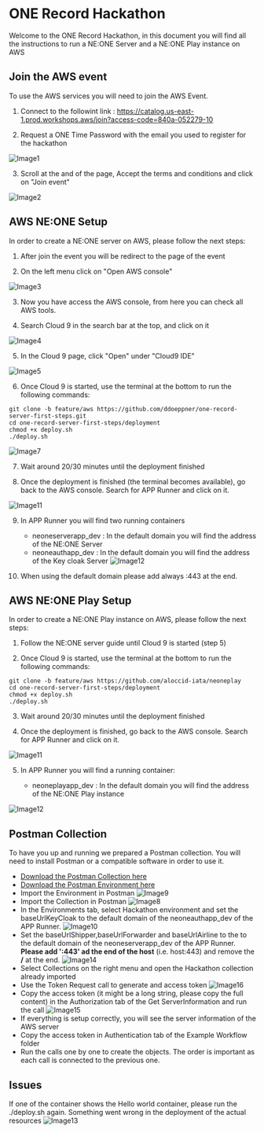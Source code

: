 # ONE Record Hackathon

Welcome to the ONE Record Hackathon, in this document you will find all the instructions to run a NE:ONE Server and a NE:ONE Play instance on AWS

## Join the AWS event

To use the AWS services you will need to join the AWS Event.

1. Connect to the followint link : https://catalog.us-east-1.prod.workshops.aws/join?access-code=840a-052279-10

2. Request a ONE Time Password with the email you used to register for the hackathon

![Image1](./assets/image/Image1.PNG)

3. Scroll at the and of the page, Accept the terms and conditions and click on "Join event"

![Image2](./assets/image/Image2.PNG)

## AWS NE:ONE Setup

In order to create a NE:ONE server on AWS, please follow the next steps:

1. After join the event you will be redirect to the page of the event

2. On the left menu click on "Open AWS console"

![Image3](./assets/image/image3.PNG)

3. Now you have access the AWS console, from here you can check all AWS tools.

4. Search Cloud 9 in the search bar at the top, and click on it

![Image4](./assets/image/image4.PNG)

5. In the Cloud 9 page, click "Open" under "Cloud9 IDE" 

![Image5](./assets/image/image5.PNG)

6. Once Cloud 9 is started, use the terminal at the bottom to run the following commands:

``` 
git clone -b feature/aws https://github.com/ddoeppner/one-record-server-first-steps.git
cd one-record-server-first-steps/deployment
chmod +x deploy.sh
./deploy.sh
```

![Image7](./assets/image/image7.PNG)

7. Wait around 20/30 minutes until the deployment finished

8. Once the deployment is finished (the terminal becomes available), go back to the AWS console. Search for APP Runner and click on it. 

![Image11](./assets/image/image11.PNG)

9. In APP Runner you will find two running containers
    - neoneserverapp_dev : In the default domain you will find the address of the NE:ONE Server
    - neoneauthapp_dev : In the default domain you will find the address of the Key cloak Server
![Image12](./assets/image/image12.PNG)

10. When using the default domain please add always :443 at the end.
    
## AWS NE:ONE Play Setup

In order to create a NE:ONE Play instance on AWS, please follow the next steps:

1. Follow the NE:ONE server guide until Cloud 9 is started (step 5)

2. Once Cloud 9 is started, use the terminal at the bottom to run the following commands:

``` 
git clone -b feature/aws https://github.com/aloccid-iata/neoneplay
cd one-record-server-first-steps/deployment
chmod +x deploy.sh
./deploy.sh
```

3. Wait around 20/30 minutes until the deployment finished

4. Once the deployment is finished, go back to the AWS console. Search for APP Runner and click on it.

![Image11](./assets/image/image11.PNG)

5. In APP Runner you will find a running container:

    - neoneplayapp_dev : In the default domain you will find the address of the NE:ONE Play instance

![Image12](./assets/image/image12.PNG)

## Postman Collection

To have you up and running we prepared a Postman collection. You will need to install Postman or a compatible software in order to use it.

- [Download the Postman Collection here](https://raw.githubusercontent.com/ddoeppner/one-record-server-first-steps/main/aws-cloud-deployment/assets/postman/Hackathon.postman_collection.json)
- [Download the Postman Environment here](https://raw.githubusercontent.com/ddoeppner/one-record-server-first-steps/main/aws-cloud-deployment/assets/postman/Hackathon.postman_environment.json)
- Import the Environment in Postman
![Image9](./assets/image/image9.PNG)
- Import the Collection in Postman
![Image8](./assets/image/image8.PNG)
- In the Environments tab, select Hackathon environment and set the baseUrlKeyCloak to the default domain of the neoneauthapp_dev of the APP Runner.
![Image10](./assets/image/image10.PNG)
- Set the baseUrlShipper,baseUrlForwarder and baseUrlAirline to the to the default domain of the neoneserverapp_dev of the APP Runner. **Please add ':443' ad the end of the host** (i.e. host:443) and remove the **/** at the end.
![Image14](./assets/image/image14.PNG)
- Select Collections on the right menu and open the Hackathon collection already imported
- Use the Token Request call to generate and access token
![Image16](./assets/image/image16.PNG)
- Copy the access token (it might be a long string, please copy the full content) in the Authorization tab of the Get ServerInformation and run the call
![Image15](./assets/image/image15.PNG)
- If everything is setup correctly, you will see the server information of the AWS server
- Copy the access token in Authentication tab of the Example Workflow folder
- Run the calls one by one to create the objects. The order is important as each call is connected to the previous one.

## Issues

If one of the container shows the Hello world container, please run the ./deploy.sh again. Something went wrong in the deployment of the actual resources
![Image13](./assets/image/image13.PNG)



